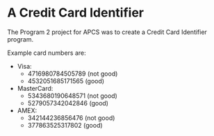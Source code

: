 # A Credit Card Identifier
The Program 2 project for APCS  was to create a Credit Card Identifier program.

Example card numbers are:
* Visa:
  * 4716980784505789 (not good)
  * 4532051685171565 (good)
* MasterCard:
  * 5343680190648571 (not good)
  * 5279057342042846 (good)
* AMEX:
  * 342144236856476 (not good)
  * 377863525317802 (good)